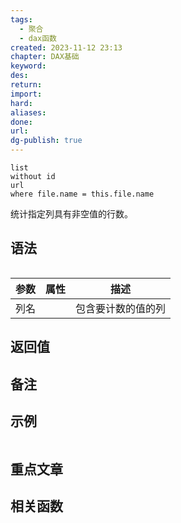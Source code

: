 ```yaml
---
tags:
  - 聚合
  - dax函数
created: 2023-11-12 23:13
chapter: DAX基础
keyword: 
des: 
return: 
import: 
hard: 
aliases: 
done: 
url: 
dg-publish: true
---
```


```dataview
list 
without id
url
where file.name = this.file.name
```

统计指定列具有非空值的行数。

## 语法

```js

```

| **参数** | **属性** | **描述**           |
| -------- | -------- | ------------------ |
| 列名     |          | 包含要计数的值的列 |

## 返回值



## 备注




## 示例

```js
```
## 重点文章


## 相关函数

